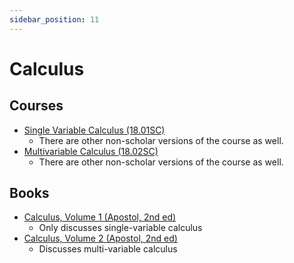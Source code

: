 ```yaml
---
sidebar_position: 11
---
```


# Calculus

## Courses

- [Single Variable Calculus (18.01SC)](https://ocw.mit.edu/courses/18-01sc-single-variable-calculus-fall-2010/)
  - There are other non-scholar versions of the course as well.
- [Multivariable Calculus (18.02SC)](https://ocw.mit.edu/courses/18-02sc-multivariable-calculus-fall-2010/)
  - There are other non-scholar versions of the course as well.

## Books

- [Calculus, Volume 1 (Apostol, 2nd ed)](https://www.amazon.com/Calculus-Vol-One-Variable-Introduction-Algebra/dp/0471000051)
  - Only discusses single-variable calculus
- [Calculus, Volume 2 (Apostol, 2nd ed)](https://www.amazon.com/Calculus-Vol-Multi-Variable-Applications-Differential/dp/0471000078)
  - Discusses multi-variable calculus
